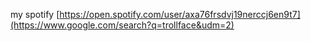 my spotify [https://open.spotify.com/user/axa76frsdvj19nerccj6en9t7](https://www.google.com/search?q=trollface&udm=2)
